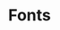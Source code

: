 ---
word: "true"

types: "word"

title: "Fonts"

categories: ['']

tags: ['Fonts']

arabic: 'حروف مطبعية'
arabic2: 'الخطوط'

arexps: []

enwords: ['Fonts']

enexps: []

arlexicons: 
 - 'ح'
 - 'خ'

enlexicons: 'F'

authors: ['Ruqayya Roshdy']

translators: ['X']

citations: 'تطبيقات أساسية في المعالجة الآلية للغة العربية'

sources: 'مركز الملك عبدالله بن عبدالعزيز الدولي لخدمة اللغة العربية'

slug: ""
---